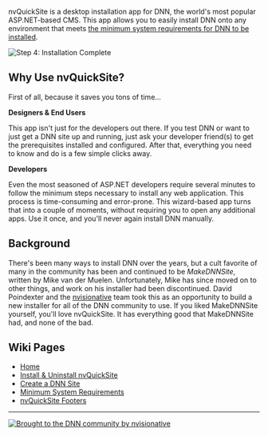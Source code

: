 nvQuickSite is a desktop installation app for DNN, the world's most popular ASP.NET-based CMS.  This app allows you to easily install DNN onto any environment that meets [the minimum system requirements for DNN to be installed](https://github.com/nvisionative/nvQuickSite/wiki/Minimum-System-Requirements).

![Step 4: Installation Complete](http://www.nvquicksite.com/Portals/0/nvq-install-dnn-09.png)

## Why Use nvQuickSite?

First of all, because it saves you tons of time...

**Designers & End Users**

This app isn't just for the developers out there. If you test DNN or want to just get a DNN site up and running, just ask your developer friend(s) to get the prerequisites installed and configured. After that, everything you need to know and do is a few simple clicks away.

**Developers**

Even the most seasoned of ASP.NET developers require several minutes to follow the minimum steps necessary to install any web application. This process is time-consuming and error-prone.  This wizard-based app turns that into a couple of moments, without requiring you to open any additional apps.  Use it once, and you'll never again install DNN manually.

## Background
There's been many ways to install DNN over the years, but a cult favorite of many in the community has been and continued to be *MakeDNNSite*, written by Mike van der Muelen.  Unfortunately, Mike has since moved on to other things, and work on his installer had been discontinued. David Poindexter and the [nvisionative](http://www.nvisionative.com) team took this as an opportunity to build a new installer for all of the DNN community to use.  If you liked MakeDNNSite yourself, you'll love nvQuickSite. It has everything good that MakeDNNSite had, and none of the bad.

## Wiki Pages
* [Home](https://github.com/nvisionative/nvQuickSite/wiki)
* [Install & Uninstall nvQuickSite](https://github.com/nvisionative/nvQuickSite/wiki/Install-&-Uninstall-nvQuickSite)
* [Create a DNN Site](https://github.com/nvisionative/nvQuickSite/wiki/Create-a-DNN-Site)
* [Minimum System Requirements](https://github.com/nvisionative/nvQuickSite/wiki/Minimum-System-Requirements)
* [nvQuickSite Footers](https://github.com/nvisionative/nvQuickSite/wiki/nvQuickSite-Footers)
 
---
[![Brought to the DNN community by nvisionative](http://www.nvquicksite.com/Portals/0/broughtBy-nvisionative.png)](http://www.nvisionative.com)